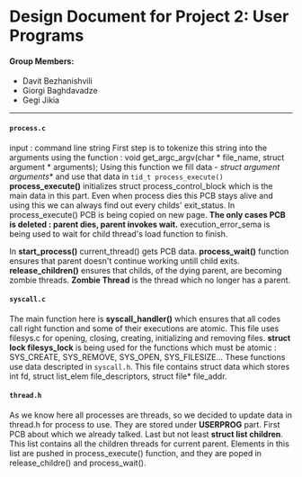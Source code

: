 Design Document for Project 2: User Programs
============================================

#### Group Members:
  * Davit Bezhanishvili
  * Giorgi Baghdavadze
  * Gegi Jikia

--------------------------------------

#### `process.c`
input : command line string
First step is to tokenize this string into the arguments using the function : void get_argc_argv(char * file_name, struct               argument * arguments);
Using this function we fill data - **struct argument* arguments** and use that data in `tid_t process_execute()`
**process_execute()** initializes struct process_control_block which is the main data in this part. Even when process dies this PCB stays alive and using this we can always find out every childs' exit_status. In process_execute() PCB is being copied on new page.
**The only cases PCB is deleted : parent dies, parent invokes wait.**
execution_error_sema is being used to wait for child thread's load function to finish.

In **start_process()** current_thread() gets PCB data.
**process_wait()** function ensures that parent doesn't continue working untill child exits.
**release_children()** ensures that childs, of the dying parent, are becoming zombie threads. **Zombie Thread** is the thread which no longer has a parent.


#### `syscall.c`
The main function here is **syscall_handler()** which ensures that all codes call right function and some of their executions are atomic. This file uses filesys.c for opening, closing, creating, initializing and removing files.
**struct lock filesys_lock** is being used for the functions which must be atomic : SYS_CREATE, SYS_REMOVE, SYS_OPEN, SYS_FILESIZE...
These functions use data descripted in `syscall.h`. This file contains struct data which stores int fd, struct list_elem file_descriptors, struct file* file_addr.


#### `thread.h`
As we know here all processes are threads, so we decided to update data in thread.h for process to use. They are stored under **USERPROG** part. First PCB about which we already talked. Last but not least **struct list children**. This list contains all the children threads for current parent. Elements in this list are pushed in process_execute() function, and they are poped in release_childre() and process_wait().
